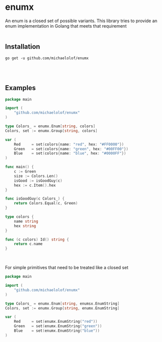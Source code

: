 # enumx

An enum is a closed set of possible variants. This library tries to provide an enum implementation in Golang that meets that requirement
<br>
<br>

## Installation
```$
go get -u github.com/michaelolof/enumx
```
<br>
<br>

## Examples
```go
package main

import (
    "github.com/michaelolof/enumx"
)

type Colors_ = enumx.Enum[string, colors]
Colors, set := enumx.Group[string, colors]

var (
    Red     = set(colors{name: "red", hex: "#FF0000"})
    Green   = set(colors{name: "green", hex: "#00FF00"})
    Blue    = set(colors{name: "blue", hex: "#0000FF"})
)

func main() {
    c := Green
    size := Colors.Len()
    isGood := isGoodGuy(c)
    hex := c.Item().hex
}

func isGoodGuy(c Colors_) {
    return Colors.Equal(c, Green)
}

type colors {
    name string
    hex string
}

func (c colors) Id() string {
    return c.name
}
```
<br>

For simple primitives that need to be treated like a closed set
```go
package main

import (
    "github.com/michaelolof/enumx"
)

type Colors_ = enumx.Enum[string, enumsx.EnumString]
Colors, set := enumx.Group[string, enumx.EnumString]

var (
    Red     = set(enumx.EnumString("red"))
    Green   = set(enumx.EnumString("green"))
    Blue    = set(enumx.EnumString("blue"))
)
```